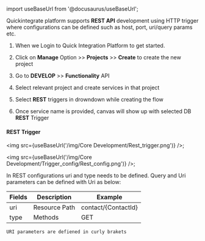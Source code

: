 import useBaseUrl from '@docusaurus/useBaseUrl';


Quickintegrate platform supports **REST API** development using HTTP trigger where configurations can be defined such as host, port, uri/query params etc.														


1) When we Login to Quick Integration Platform to get started.

2) Click on **Manage** Option >> **Projects** >> **Create** to create the new project

3) Go to **DEVELOP** >> **Functionality** API

4) Select relevant project and create services in that project

5) Select **REST** triggers in drowndown while creating the flow

6) Once service name is provided, canvas will show up with selected DB **REST** Trigger

#### REST Trigger

<img src={useBaseUrl('/img/Core Development/Rest_trigger.png')} />;

<img src={useBaseUrl('/img/Core Development/Trigger_config/Rest_config.png')} />;

In REST configurations uri and type needs to be defined. Query and Uri parameters can be defined with Uri as below:

<table>
<thead>
<tr>
<th>Fields</th>
<th>Description</th>
<th>Example</th>
</tr>
</thead>
<tbody>
<tr>
<td>uri</td>
<td>Resource Path</td>
<td>contact/{ContactId}</td>
</tr>
<tr>
<td>type</td>
<td>Methods</td>
<td>GET</td>
</tr>
</tbody>
</table>

`URI parameters are defiened in curly brakets`